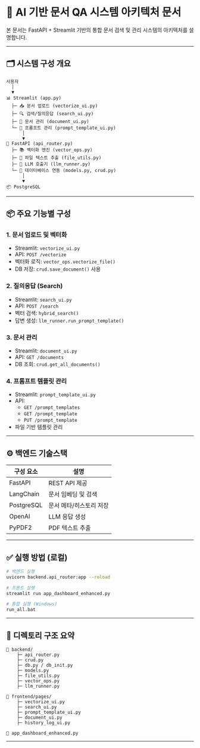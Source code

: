 
# 📘 AI 기반 문서 QA 시스템 아키텍처 문서

본 문서는 FastAPI + Streamlit 기반의 통합 문서 검색 및 관리 시스템의 아키텍처를 설명합니다.

---

## 🗂️ 시스템 구성 개요

```
사용자
  │
  ▼
📊 Streamlit (app.py)
  ├─ 📥 문서 업로드 (vectorize_ui.py)
  ├─ 🔍 검색/질의응답 (search_ui.py)
  ├─ 📄 문서 관리 (document_ui.py)
  └─ 🧠 프롬프트 관리 (prompt_template_ui.py)
      │
      ▼
🚀 FastAPI (api_router.py)
  ├─ 📚 벡터화 엔진 (vector_ops.py)
  ├─ 📄 파일 텍스트 추출 (file_utils.py)
  ├─ 🧠 LLM 호출기 (llm_runner.py)
  └─ 🐘 데이터베이스 연동 (models.py, crud.py)
      │
      ▼
📦 PostgreSQL
```

---

## 📦 주요 기능별 구성

### 1. 문서 업로드 및 벡터화
- Streamlit: `vectorize_ui.py`
- API: `POST /vectorize`
- 벡터화 로직: `vector_ops.vectorize_file()`
- DB 저장: `crud.save_document()` 사용

### 2. 질의응답 (Search)
- Streamlit: `search_ui.py`
- API: `POST /search`
- 벡터 검색: `hybrid_search()`
- 답변 생성: `llm_runner.run_prompt_template()`

### 3. 문서 관리
- Streamlit: `document_ui.py`
- API: `GET /documents`
- DB 조회: `crud.get_all_documents()`

### 4. 프롬프트 템플릿 관리
- Streamlit: `prompt_template_ui.py`
- API:
  - `GET /prompt_templates`
  - `GET /prompt_template`
  - `PUT /prompt_template`
- 파일 기반 템플릿 관리

---

## ⚙️ 백엔드 기술스택

| 구성 요소 | 설명 |
|-----------|------|
| FastAPI | REST API 제공 |
| LangChain | 문서 임베딩 및 검색 |
| PostgreSQL | 문서 메타/히스토리 저장 |
| OpenAI | LLM 응답 생성 |
| PyPDF2 | PDF 텍스트 추출 |

---

## ✅ 실행 방법 (로컬)

```bash
# 백엔드 실행
uvicorn backend.api_router:app --reload

# 프론트 실행
streamlit run app_dashboard_enhanced.py

# 통합 실행 (Windows)
run_all.bat
```

---

## 📁 디렉토리 구조 요약

```
📁 backend/
    ├─ api_router.py
    ├─ crud.py
    ├─ db.py / db_init.py
    ├─ models.py
    ├─ file_utils.py
    ├─ vector_ops.py
    ├─ llm_runner.py

📁 frontend/pages/
    ├─ vectorize_ui.py
    ├─ search_ui.py
    ├─ prompt_template_ui.py
    ├─ document_ui.py
    ├─ history_log_ui.py

📄 app_dashboard_enhanced.py
```

---
